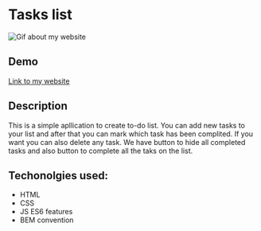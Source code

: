 # Tasks list
![Gif about my website](https://media3.giphy.com/media/v1.Y2lkPTc5MGI3NjExdXF5eWVhZ2dycThwajAyb3hwbm1rYTJ5MnU3dGQwYzlwNDBwcnQybSZlcD12MV9pbnRlcm5hbF9naWZfYnlfaWQmY3Q9Zw/m1sRWcrbuupr8t1aNO/giphy.gif)

## Demo
[Link to my website](https://mariakarowska.github.io/tasks-list/)

## Description
This is a simple apllication to create to-do list. You can add new tasks to your list and after that you can mark which task has been complited. If you want you can also delete any task. We have button to hide all completed tasks and also button to complete all the taks on the list.

## Techonolgies used:
- HTML
- CSS
- JS ES6 features
- BEM convention
